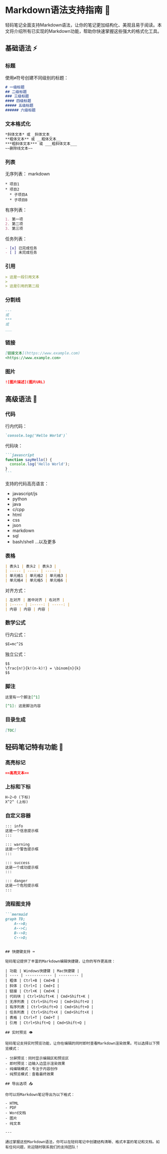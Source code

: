 # Markdown语法支持指南 📝

轻码笔记全面支持Markdown语法，让你的笔记更加结构化、美观且易于阅读。本文将介绍所有已实现的Markdown功能，帮助你快速掌握这些强大的格式化工具。

## 基础语法 ⚡

### 标题

使用`#`符号创建不同级别的标题：

```markdown
# 一级标题
## 二级标题
### 三级标题
#### 四级标题
##### 五级标题
###### 六级标题
```

### 文本格式化

```markdown
*斜体文本* 或 _斜体文本_
**粗体文本** 或 __粗体文本__
***粗斜体文本*** 或 ___粗斜体文本___
~~删除线文本~~
```

### 列表

无序列表：
markdown
```
* 项目1
* 项目2
  * 子项目A
  * 子项目B
```

有序列表：
```markdown
1. 第一项
2. 第二项
3. 第三项
```

任务列表：
```markdown
- [x] 已完成任务
- [ ] 未完成任务
```

### 引用

```markdown
> 这是一段引用文本
> 
> 这是引用的第二段
```

### 分割线

```markdown
---
或
***
或
___
```

### 链接

```markdown
[链接文本](https://www.example.com)
<https://www.example.com>
```

### 图片

```markdown
![图片描述](图片URL)
```

## 高级语法 🚀

### 代码

行内代码：
```markdown
`console.log('Hello World')`
```

代码块：
````markdown
```javascript
function sayHello() {
  console.log('Hello World');
}
```
````

支持的代码高亮语言：
- javascript/js
- python
- java
- c/cpp
- html
- css
- json
- markdown
- sql
- bash/shell
...以及更多

### 表格

```markdown
| 表头1 | 表头2 | 表头3 |
| ----- | ----- | ----- |
| 单元格1 | 单元格2 | 单元格3 |
| 单元格4 | 单元格5 | 单元格6 |
```

对齐方式：
```markdown
| 左对齐 | 居中对齐 | 右对齐 |
| :----- | :-----: | -----: |
| 内容 | 内容 | 内容 |
```

### 数学公式

行内公式：
```markdown
$E=mc^2$
```

独立公式：
```markdown
$$
\frac{n!}{k!(n-k)!} = \binom{n}{k}
$$
```

### 脚注

```markdown
这里有一个脚注[^1]

[^1]: 这是脚注内容
```

### 目录生成

```markdown
[TOC]
```

## 轻码笔记特有功能 💫

### 高亮标记

```markdown
==高亮文本==
```

### 上标和下标

```markdown
H~2~O (下标)
X^2^ (上标)
```

### 自定义容器

```markdown
::: info
这是一个信息提示框
:::

::: warning
这是一个警告提示框
:::

::: success
这是一个成功提示框
:::

::: danger
这是一个危险提示框
:::
```

### 流程图支持

```markdown
```mermaid
graph TD;
    A-->B;
    A-->C;
    B-->D;
    C-->D;
```
```

## 快捷键支持 ⌨️

轻码笔记提供了丰富的Markdown编辑快捷键，让你的写作更高效：

| 功能 | Windows快捷键 | Mac快捷键 |
| ---- | ------------ | --------- |
| 粗体 | Ctrl+B | Cmd+B |
| 斜体 | Ctrl+I | Cmd+I |
| 链接 | Ctrl+K | Cmd+K |
| 代码块 | Ctrl+Shift+K | Cmd+Shift+K |
| 无序列表 | Ctrl+Shift+U | Cmd+Shift+U |
| 有序列表 | Ctrl+Shift+O | Cmd+Shift+O |
| 任务列表 | Ctrl+Shift+X | Cmd+Shift+X |
| 表格 | Ctrl+T | Cmd+T |
| 引用 | Ctrl+Shift+Q | Cmd+Shift+Q |

## 实时预览 👁️

轻码笔记支持实时预览功能，让你在编辑的同时即时查看Markdown渲染效果。可以选择以下预览模式：

- 分屏预览：同时显示编辑区和预览区
- 即时预览：边输入边显示渲染效果
- 纯编辑模式：专注于内容创作
- 纯预览模式：查看最终效果

## 导出选项 📤

你可以将Markdown笔记导出为以下格式：

- HTML
- PDF
- Word文档
- 图片
- 纯文本

---

通过掌握这些Markdown语法，你可以在轻码笔记中创建结构清晰、格式丰富的笔记和文档。如有任何问题，欢迎随时联系我们的支持团队！ 
